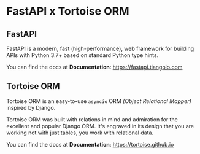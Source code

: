 # FastAPI x Tortoise ORM 


## FastAPI

FastAPI is a modern, fast (high-performance), web framework for building APIs with Python 3.7+ based on standard Python type hints.

You can find the docs at **Documentation**: <a href="https://fastapi.tiangolo.com" target="_blank">https://fastapi.tiangolo.com</a>

## Tortoise ORM

Tortoise ORM is an easy-to-use ``asyncio`` ORM *(Object Relational Mapper)* inspired by Django.

Tortoise ORM was built with relations in mind and admiration for the excellent and popular Django ORM.
It's engraved in its design that you are working not with just tables, you work with relational data.

You can find the docs at **Documentation**: <a href="https://tortoise.github.io" target="_blank">https://tortoise.github.io</a>
